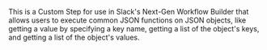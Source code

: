 This is a Custom Step for use in Slack's Next-Gen Workflow Builder that allows users to execute common JSON functions on JSON objects, like getting a value by specifying a key name, getting a list of the object's keys, and getting a list of the object's values.